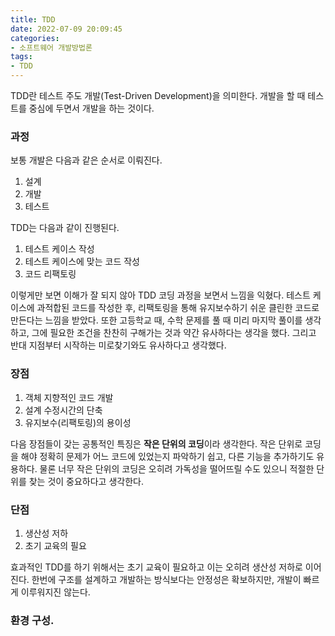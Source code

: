 ```yaml
---
title: TDD
date: 2022-07-09 20:09:45
categories:
- 소프트웨어 개발방법론
tags:
- TDD
---
```



TDD란 테스트 주도 개발(Test-Driven Development)을 의미한다. 개발을 할 때 테스트를 중심에 두면서 개발을 하는 것이다. <br>

### 과정

보통 개발은 다음과 같은 순서로 이뤄진다.
1. 설계
2. 개발
3. 테스트

TDD는 다음과 같이 진행된다.
1. 테스트 케이스 작성
2. 테스트 케이스에 맞는 코드 작성
3. 코드 리팩토링

이렇게만 보면 이해가 잘 되지 않아 TDD 코딩 과정을 보면서 느낌을 익혔다. 테스트 케이스에 과적합된 코드를 작성한 후, 리팩토링을 통해 유지보수하기 쉬운 클린한 코드로 만든다는 느낌을 받았다. 또한 고등학교 때, 수학 문제를 풀 때 미리 마지막 풀이를 생각하고, 그에 필요한 조건을 찬찬히 구해가는 것과 약간 유사하다는 생각을 했다. 그리고 반대 지점부터 시작하는 미로찾기와도 유사하다고 생각했다. <br>

### 장점

1. 객체 지향적인 코드 개발
2. 설계 수정시간의 단축
3. 유지보수(리팩토링)의 용이성

다음 장점들이 갖는 공통적인 특징은 **작은 단위의 코딩**이라 생각한다. 작은 단위로 코딩을 해야 정확히 문제가 어느 코드에 있었는지 파악하기 쉽고, 다른 기능을 추가하기도 유용하다. 물론 너무 작은 단위의 코딩은 오히려 가독성을 떨어뜨릴 수도 있으니 적절한 단위를 찾는 것이 중요하다고 생각한다.

### 단점

1. 생산성 저하
2. 초기 교육의 필요

효과적인 TDD를 하기 위해서는 초기 교육이 필요하고 이는 오히려 생산성 저하로 이어진다. 한번에 구조를 설계하고 개발하는 방식보다는 안정성은 확보하지만, 개발이 빠르게 이루워지진 않는다. <br>

### 환경 구성.